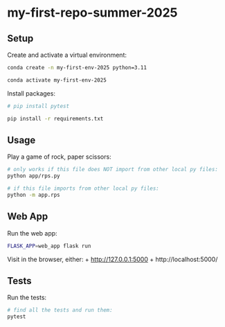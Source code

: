 # my-first-repo-summer-2025

## Setup

Create and activate a virtual environment:

```sh
conda create -n my-first-env-2025 python=3.11

conda activate my-first-env-2025
```

Install packages:

```sh
# pip install pytest

pip install -r requirements.txt
```

## Usage

Play a game of rock, paper scissors:

```sh
# only works if this file does NOT import from other local py files:
python app/rps.py

# if this file imports from other local py files:
python -m app.rps
```
## Web App

Run the web app:
```sh
FLASK_APP=web_app flask run
```

Visit in the browser, either:
    + http://127.0.0.1:5000
    + http://localhost:5000/

## Tests

Run the tests:

```sh
# find all the tests and run them:
pytest
```
